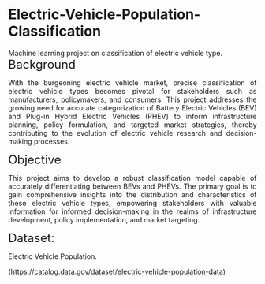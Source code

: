 # Electric-Vehicle-Population-Classification
Machine learning project on classification of electric vehicle type.
<font size="5">Background</font>
<p style='text-align: justify;'> With the burgeoning electric vehicle market, precise classification of electric vehicle types becomes pivotal for stakeholders such as manufacturers, policymakers, and consumers. This project addresses the growing need for accurate categorization of Battery Electric Vehicles (BEV) and Plug-in Hybrid Electric Vehicles (PHEV) to inform infrastructure planning, policy formulation, and targeted market strategies, thereby contributing to the evolution of electric vehicle research and decision-making processes.</p>

<font size="5">Objective</font>
<p style='text-align: justify;'> This project aims to develop a robust classification model capable of accurately differentiating between BEVs and PHEVs. The primary goal is to gain comprehensive insights into the distribution and characteristics of these electric vehicle types, empowering stakeholders with valuable information for informed decision-making in the realms of infrastructure development, policy implementation, and market targeting.</p>

<font size="5">Dataset:</font>
<p style='text-align: justify;'> Electric Vehicle Population. </p>

(https://catalog.data.gov/dataset/electric-vehicle-population-data)
